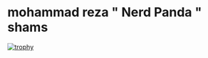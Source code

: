 # mohammad reza " Nerd Panda " shams 
[![trophy](https://github-profile-trophy.vercel.app/?username=ryo-ma&theme=dracula&column=6)](https://github.com/ryo-ma/github-profile-trophy)
